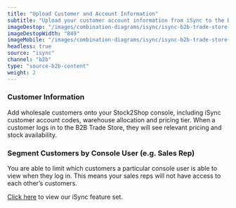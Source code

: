```yaml
---
title: "Upload Customer and Account Information"
subtitle: "Upload your customer account information from iSync to the B2B Trade Store."
imageDestop: "/images/combination-diagrams/isync/isync-b2b-trade-store-customer.svg"
imageDestopWidth: "849"
imageMobile: "/images/combination-diagrams/isync/isync-b2b-trade-store-customer.svg"
headless: true
source: "isync"
channel: "b2b"
type: "source-b2b-content"
weight: 2
---
```


### Customer Information
Add wholesale customers onto your Stock2Shop console, including iSync customer account codes, warehouse allocation and pricing tier. When a customer logs in to the B2B Trade Store, they will see relevant pricing and stock availability. 

### Segment Customers by Console User (e.g. Sales Rep)
You are able to limit which customers a particular console user is able to view when they log in. This means your sales reps will not have access to each other’s customers.

[Click here](/help/features/isync/ "iSync Features") to view our iSync feature set.